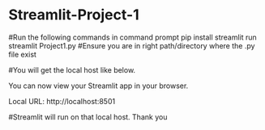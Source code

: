 # Streamlit-Project-1

#Run the following commands in command prompt
pip install streamlit
run streamlit Project1.py 
#Ensure you are in right path/directory where the .py file exist

#You will get the local host like below.

  You can now view your Streamlit app in your browser.

  Local URL: http://localhost:8501

#Streamlit will run on that local host. Thank you
